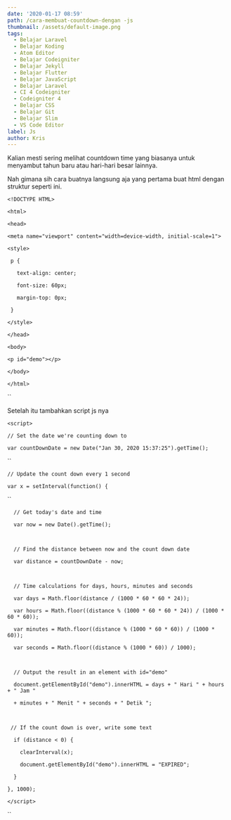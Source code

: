 ```yaml
---
date: '2020-01-17 08:59'
path: /cara-membuat-countdown-dengan -js
thumbnail: /assets/default-image.png
tags:
  - Belajar Laravel
  - Belajar Koding
  - Atom Editor
  - Belajar Codeigniter
  - Belajar Jekyll
  - Belajar Flutter
  - Belajar JavaScript
  - Belajar Laravel
  - CI 4 Codeigniter
  - Codeigniter 4
  - Belajar CSS
  - Belajar Git
  - Belajar Slim
  - VS Code Editor
label: Js
author: Kris
---
```

Kalian mesti sering melihat countdown time yang biasanya untuk menyambut tahun baru atau hari-hari besar lainnya. 

Nah gimana sih cara buatnya langsung aja yang pertama buat html dengan struktur seperti ini.

`<!DOCTYPE HTML>`

`<html>`

`<head>`

`<meta name="viewport" content="width=device-width, initial-scale=1">`

`<style>`

` p {`

`   text-align: center;`

`   font-size: 60px;`

`   margin-top: 0px;`

` }`

`</style>`

`</head>`

`<body>`

`<p id="demo"></p>`

`</body>`

`</html>`

``



Setelah itu tambahkan script js nya

`<script>`

`// Set the date we're counting down to`

`var countDownDate = new Date("Jan 30, 2020 15:37:25").getTime();`

``

`// Update the count down every 1 second`

`var x = setInterval(function() {`

``

`  // Get today's date and time`

`  var now = new Date().getTime();`

`    `

`  // Find the distance between now and the count down date`

`  var distance = countDownDate - now;`

`    `

`  // Time calculations for days, hours, minutes and seconds`

`  var days = Math.floor(distance / (1000 * 60 * 60 * 24));`

`  var hours = Math.floor((distance % (1000 * 60 * 60 * 24)) / (1000 * 60 * 60));`

`  var minutes = Math.floor((distance % (1000 * 60 * 60)) / (1000 * 60));`

`  var seconds = Math.floor((distance % (1000 * 60)) / 1000);`

`    `

`  // Output the result in an element with id="demo"`

`  document.getElementById("demo").innerHTML = days + " Hari " + hours + " Jam "`

`  + minutes + " Menit " + seconds + " Detik ";`

`    `

`  // If the count down is over, write some text `

`  if (distance < 0) {`

`    clearInterval(x);`

`    document.getElementById("demo").innerHTML = "EXPIRED";`

`  }`

`}, 1000);`

`</script>`

``
